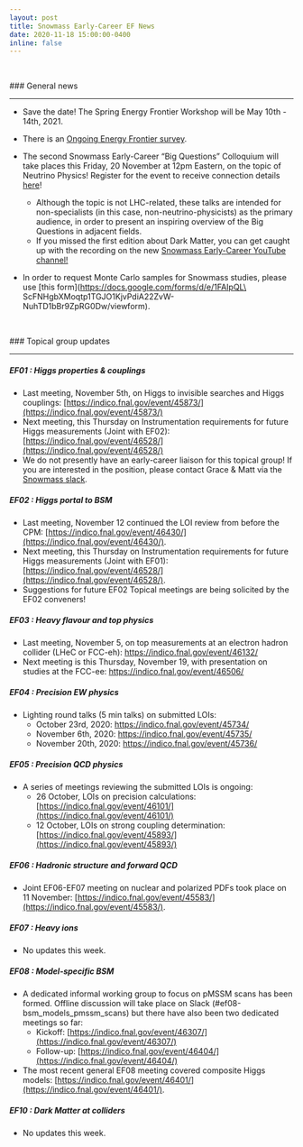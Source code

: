 ```yaml
---
layout: post
title: Snowmass Early-Career EF News
date: 2020-11-18 15:00:00-0400
inline: false
---
```


<p>&nbsp;</p>
### General news

***

   * Save the date! The Spring Energy Frontier Workshop will be May 10th - 14th, 2021.

   * There is an [Ongoing Energy Frontier survey](https://docs.google.com/forms/d/e/1FAIpQLScFq5o6wPqC9qTPtqrycIcaaZY22HF77Zf59jlLiNqa2uebHw/viewform).

   * The second Snowmass Early-Career “Big Questions” Colloquium will take places this Friday, 20 November at 12pm Eastern, on the topic of Neutrino Physics! Register for the event to receive connection details [here](https://indico.fnal.gov/event/46055/)!
      * Although the topic is not LHC-related, these talks are intended for non-specialists (in this case, non-neutrino-physicists) as the primary audience, in order to present an inspiring overview of the Big Questions in adjacent fields.
      * If you missed the first edition about Dark Matter, you can get caught up with the recording on the new [Snowmass Early-Career YouTube channel!](https://www.youtube.com/watch?v=OcYqE2aSgCc)

   * In order to request Monte Carlo samples for Snowmass studies, please use [this form](https://docs.google.com/forms/d/e/1FAIpQL\
ScFNHgbXMoqtp1TGJO1KjvPdiA22ZvW-NuhTD1bBr9ZpRG0Dw/viewform).

<p>&nbsp;</p>
### Topical group updates

***

##### EF01 : Higgs properties & couplings
   * Last meeting, November 5th, on Higgs to invisible searches and Higgs couplings: [https://indico.fnal.gov/event/45873/](https://indico.fnal.gov/event/45873/)
   * Next meeting, this Thursday on Instrumentation requirements for future Higgs measurements (Joint with EF02): [https://indico.fnal.gov/event/46528/](https://indico.fnal.gov/event/46528/)
   * We do not presently have an early-career liaison for this topical group! If you are interested in the position, please contact Grace & Matt via the [Snowmass slack](https://snowmass2021.slack.com/).


##### EF02 : Higgs portal to BSM
   * Last meeting, November 12 continued the LOI review from before the CPM: [https://indico.fnal.gov/event/46430/](https://indico.fnal.gov/event/46430/).
   * Next meeting, this Thursday on Instrumentation requirements for future Higgs measurements (Joint with EF01): [https://indico.fnal.gov/event/46528/](https://indico.fnal.gov/event/46528/).
   * Suggestions for future EF02 Topical meetings are being solicited by the EF02 conveners!


##### EF03 : Heavy flavour and top physics
   * Last meeting, November 5, on top measurements at an electron hadron collider (LHeC or FCC-eh): https://indico.fnal.gov/event/46132/
   * Next meeting is this Thursday, November 19, with presentation on studies at the FCC-ee: https://indico.fnal.gov/event/46506/ 

##### EF04 : Precision EW physics
   * Lighting round talks (5 min talks) on submitted LOIs:
       * October 23rd, 2020: https://indico.fnal.gov/event/45734/
       * November 6th, 2020: https://indico.fnal.gov/event/45735/ 
       * November 20th, 2020: https://indico.fnal.gov/event/45736/

##### EF05 : Precision QCD physics
  * A series of meetings reviewing the submitted LOIs is ongoing:
    * 26 October, LOIs on precision calculations: [https://indico.fnal.gov/event/46101/](https://indico.fnal.gov/event/46101/)
    * 12 October, LOIs on strong coupling determination: [https://indico.fnal.gov/event/45893/](https://indico.fnal.gov/event/45893/)

##### EF06 : Hadronic structure and forward QCD
  * Joint EF06-EF07 meeting on nuclear and polarized PDFs took place on 11 November: [https://indico.fnal.gov/event/45583/](https://indico.fnal.gov/event/45583/).

##### EF07 : Heavy ions
   * No updates this week.

##### EF08 : Model-specific BSM
   * A dedicated informal working group to focus on pMSSM scans has been formed. Offline discussion will take place on Slack (#ef08-bsm_models_pmssm_scans) but there have also been two dedicated meetings so far:
      * Kickoff: [https://indico.fnal.gov/event/46307/](https://indico.fnal.gov/event/46307/)
      * Follow-up: [https://indico.fnal.gov/event/46404/](https://indico.fnal.gov/event/46404/)
   * The most recent general EF08 meeting covered composite Higgs models: [https://indico.fnal.gov/event/46401/](https://indico.fnal.gov/event/46401/).

##### EF10 : Dark Matter at colliders
   * No updates this week.